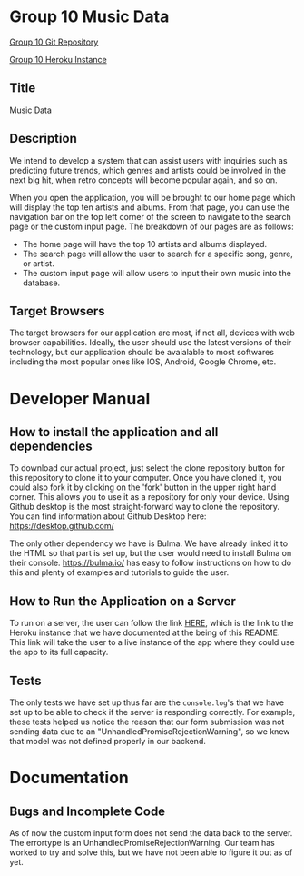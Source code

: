 # Group 10 Music Data

[Group 10 Git Repository](https://github.com/annachk/Group10-Final-INST377SP2021)

[Group 10 Heroku Instance](https://group10-final-inst377.herokuapp.com/index.html)

## Title
Music Data

## Description
We intend to develop a system that can assist users with inquiries such as predicting future trends, which genres and artists could be involved in the next big hit, when retro concepts will become popular again, and so on. 

When you open the application, you will be brought to our home page which will display the top ten artists and albums. From that page, you can use the navigation bar on the top left corner of the screen to navigate to the search page or the custom input page. The breakdown of our pages are as follows:

- The home page will have the top 10 artists and albums displayed. 
- The search page will allow the user to search for a specific song, genre, or artist.
- The custom input page will allow users to input their own music into the database.

## Target Browsers
The target browsers for our application are most, if not all, devices with web browser capabilities. Ideally, the user should use the latest versions of their technology, but our application should be avaialable to most softwares including the most popular ones like IOS, Android, Google Chrome, etc.

# Developer Manual

## How to install the application and all dependencies
To download our actual project, just select the clone repository button for this repository to clone it to your computer. Once you have cloned it, you could also fork it by clicking on the 'fork' button in the upper right hand corner. This allows you to use it as a repository for only your device. Using Github desktop is the most straight-forward way to clone the repository. You can find information about Github Desktop here: https://desktop.github.com/

The only other dependency we have is Bulma. We have already linked it to the HTML so that part is set up, but the user would need to install Bulma on their console. https://bulma.io/ has easy to follow instructions on how to do this and plenty of examples and tutorials to guide the user.

## How to Run the Application on a Server
To run on a server, the user can follow the link [HERE](https://group10-final-inst377.herokuapp.com/index.html), which is the link to the Heroku instance that we have documented at the being of this README. This link will take the user to a live instance of the app where they could use the app to its full capacity.

## Tests
The only tests we have set up thus far are the `console.log`'s that we have set up to be able to check if the server is responding correctly. For example, these tests helped us notice the reason that our form submission was not sending data due to an "UnhandledPromiseRejectionWarning", so we knew that model was not defined properly in our backend.


# Documentation 

## Bugs and Incomplete Code
As of now the custom input form does not send the data back to the server. The errortype is an UnhandledPromiseRejectionWarning. Our team has worked to try and solve this, but we have not been able to figure it out as of yet. 

